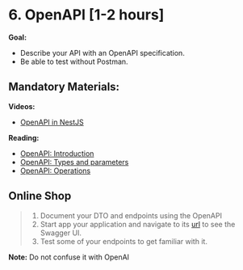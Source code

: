 # 6. OpenAPI [1-2 hours]
  
**Goal:** 
- Describe your API with an OpenAPI specification.
- Be able to test without Postman.

## Mandatory Materials:
**Videos:**
- [OpenAPI in NestJS](https://youtu.be/r0TP4DdXeIk)

**Reading:**
- [OpenAPI: Introduction](https://docs.nestjs.com/openapi/introduction)
- [OpenAPI: Types and parameters](https://docs.nestjs.com/openapi/types-and-parameters)
- [OpenAPI: Operations](https://docs.nestjs.com/openapi/operations)

## Online Shop
> 1. Document your DTO and endpoints using the OpenAPI
> 2. Start app your application and navigate to its [url](http://localhost:3000/api) to see the Swagger UI.
> 3. Test some of your endpoints to get familiar with it.

**Note:** Do not confuse it with OpenAI